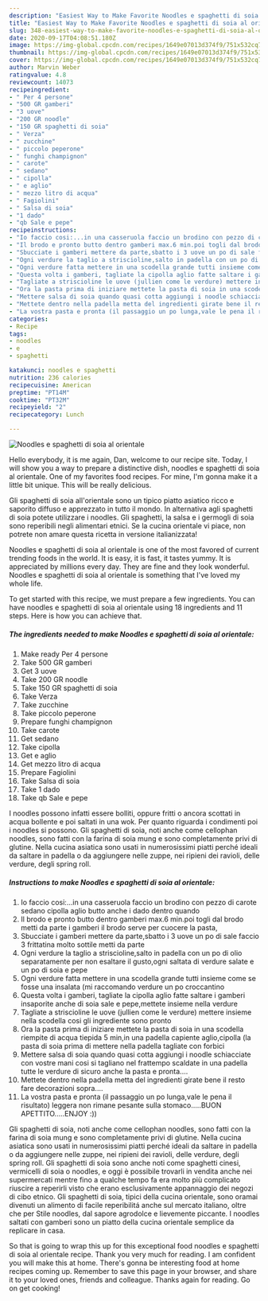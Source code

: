 ```yaml
---
description: "Easiest Way to Make Favorite Noodles e spaghetti di soia al orientale"
title: "Easiest Way to Make Favorite Noodles e spaghetti di soia al orientale"
slug: 348-easiest-way-to-make-favorite-noodles-e-spaghetti-di-soia-al-orientale
date: 2020-09-17T04:08:51.180Z
image: https://img-global.cpcdn.com/recipes/1649e07013d374f9/751x532cq70/noodles-e-spaghetti-di-soia-al-orientale-recipe-main-photo.jpg
thumbnail: https://img-global.cpcdn.com/recipes/1649e07013d374f9/751x532cq70/noodles-e-spaghetti-di-soia-al-orientale-recipe-main-photo.jpg
cover: https://img-global.cpcdn.com/recipes/1649e07013d374f9/751x532cq70/noodles-e-spaghetti-di-soia-al-orientale-recipe-main-photo.jpg
author: Marvin Weber
ratingvalue: 4.8
reviewcount: 14073
recipeingredient:
- " Per 4 persone"
- "500 GR gamberi"
- "3 uove"
- "200 GR noodle"
- "150 GR spaghetti di soia"
- " Verza"
- " zucchine"
- " piccolo peperone"
- " funghi champignon"
- " carote"
- " sedano"
- " cipolla"
- " e aglio"
- " mezzo litro di acqua"
- " Fagiolini"
- " Salsa di soia"
- "1 dado"
- "qb Sale e pepe"
recipeinstructions:
- "Io faccio cosi:...in una casseruola faccio un brodino con pezzo di carote sedano cipolla aglio butto anche i dado dentro quando"
- "Il brodo e pronto butto dentro gamberi max.6 min.poi togli dal brodo metti da parte i gamberi il brodo serve per cuocere la pasta,"
- "Sbucciate i gamberi mettere da parte,sbatto i 3 uove un po di sale faccio 3 frittatina molto sottile metti da parte"
- "Ogni verdure la taglio a striscioline,salto in padella con un po di olio separatamente per non esaltare il gusto,ogni saltata di verdure salate e un po di soia e pepe"
- "Ogni verdure fatta mettere in una scodella grande tutti insieme come se fosse una insalata (mi raccomando verdure un po croccantino"
- "Questa volta i gamberi, tagliate la cipolla aglio fatte saltare i gamberi insaporite anche di soia sale e pepe,mettete insieme nella verdure"
- "Tagliate a striscioline le uove (jullien come le verdure) mettere insieme nella scodella cosi gli ingrediente sono pronto"
- "Ora la pasta prima di iniziare mettete la pasta di soia in una scodella riempite di acqua tiepida 5 min,in una padella capiente aglio,cipolla (la pasta di soia prima di mettere nella padella tagliate con forbici"
- "Mettere salsa di soia quando quasi cotta aggiungi i noodle schiacciate con vostre mani cosi si tagliano nel frattempo scaldate in una padella tutte le verdure di sicuro anche la pasta e pronta...."
- "Mettete dentro nella padella metta del ingredienti girate bene il resto fare decorazioni sopra...."
- "La vostra pasta e pronta (il passaggio un po lunga,vale le pena il risultato) leggera non rimane pesante sulla stomaco.....BUON APETTITO.....ENJOY :))"
categories:
- Recipe
tags:
- noodles
- e
- spaghetti

katakunci: noodles e spaghetti 
nutrition: 236 calories
recipecuisine: American
preptime: "PT14M"
cooktime: "PT32M"
recipeyield: "2"
recipecategory: Lunch

---
```



![Noodles e spaghetti di soia al orientale](https://img-global.cpcdn.com/recipes/1649e07013d374f9/751x532cq70/noodles-e-spaghetti-di-soia-al-orientale-recipe-main-photo.jpg)

Hello everybody, it is me again, Dan, welcome to our recipe site. Today, I will show you a way to prepare a distinctive dish, noodles e spaghetti di soia al orientale. One of my favorites food recipes. For mine, I'm gonna make it a little bit unique. This will be really delicious.

Gli spaghetti di soia all&#39;orientale sono un tipico piatto asiatico ricco e saporito diffuso e apprezzato in tutto il mondo. In alternativa agli spaghetti di soia potete utilizzare i noodles. Gli spaghetti, la salsa e i germogli di soia sono reperibili negli alimentari etnici. Se la cucina orientale vi piace, non potrete non amare questa ricetta in versione italianizzata!

Noodles e spaghetti di soia al orientale is one of the most favored of current trending foods in the world. It is easy, it is fast, it tastes yummy. It is appreciated by millions every day. They are fine and they look wonderful. Noodles e spaghetti di soia al orientale is something that I've loved my whole life.


To get started with this recipe, we must prepare a few ingredients. You can have noodles e spaghetti di soia al orientale using 18 ingredients and 11 steps. Here is how you can achieve that.

<!--inarticleads1-->

##### The ingredients needed to make Noodles e spaghetti di soia al orientale:

1. Make ready  Per 4 persone
1. Take 500 GR gamberi
1. Get 3 uove
1. Take 200 GR noodle
1. Take 150 GR spaghetti di soia
1. Take  Verza
1. Take  zucchine
1. Take  piccolo peperone
1. Prepare  funghi champignon
1. Take  carote
1. Get  sedano
1. Take  cipolla
1. Get  e aglio
1. Get  mezzo litro di acqua
1. Prepare  Fagiolini
1. Take  Salsa di soia
1. Take 1 dado
1. Take qb Sale e pepe


I noodles possono infatti essere bolliti, oppure fritti o ancora scottati in acqua bollente e poi saltati in una wok. Per quanto riguarda i condimenti poi i noodles si possono. Gli spaghetti di soia, noti anche come cellophan noodles, sono fatti con la farina di soia mung e sono completamente privi di glutine. Nella cucina asiatica sono usati in numerosissimi piatti perché ideali da saltare in padella o da aggiungere nelle zuppe, nei ripieni dei ravioli, delle verdure, degli spring roll. 

<!--inarticleads2-->

##### Instructions to make Noodles e spaghetti di soia al orientale:

1. Io faccio cosi:...in una casseruola faccio un brodino con pezzo di carote sedano cipolla aglio butto anche i dado dentro quando
1. Il brodo e pronto butto dentro gamberi max.6 min.poi togli dal brodo metti da parte i gamberi il brodo serve per cuocere la pasta,
1. Sbucciate i gamberi mettere da parte,sbatto i 3 uove un po di sale faccio 3 frittatina molto sottile metti da parte
1. Ogni verdure la taglio a striscioline,salto in padella con un po di olio separatamente per non esaltare il gusto,ogni saltata di verdure salate e un po di soia e pepe
1. Ogni verdure fatta mettere in una scodella grande tutti insieme come se fosse una insalata (mi raccomando verdure un po croccantino
1. Questa volta i gamberi, tagliate la cipolla aglio fatte saltare i gamberi insaporite anche di soia sale e pepe,mettete insieme nella verdure
1. Tagliate a striscioline le uove (jullien come le verdure) mettere insieme nella scodella cosi gli ingrediente sono pronto
1. Ora la pasta prima di iniziare mettete la pasta di soia in una scodella riempite di acqua tiepida 5 min,in una padella capiente aglio,cipolla (la pasta di soia prima di mettere nella padella tagliate con forbici
1. Mettere salsa di soia quando quasi cotta aggiungi i noodle schiacciate con vostre mani cosi si tagliano nel frattempo scaldate in una padella tutte le verdure di sicuro anche la pasta e pronta....
1. Mettete dentro nella padella metta del ingredienti girate bene il resto fare decorazioni sopra....
1. La vostra pasta e pronta (il passaggio un po lunga,vale le pena il risultato) leggera non rimane pesante sulla stomaco.....BUON APETTITO.....ENJOY :))


Gli spaghetti di soia, noti anche come cellophan noodles, sono fatti con la farina di soia mung e sono completamente privi di glutine. Nella cucina asiatica sono usati in numerosissimi piatti perché ideali da saltare in padella o da aggiungere nelle zuppe, nei ripieni dei ravioli, delle verdure, degli spring roll. Gli spaghetti di soia sono anche noti come spaghetti cinesi, vermicelli di soia o noodles, e oggi è possibile trovarli in vendita anche nei supermercati mentre fino a qualche tempo fa era molto più complicato riuscire a reperirli visto che erano esclusivamente appannaggio dei negozi di cibo etnico. Gli spaghetti di soia, tipici della cucina orientale, sono oramai divenuti un alimento di facile reperibilitá anche sul mercato italiano, oltre che per Stile noodles, dal sapore agrodolce e lievemente piccante. I noodles saltati con gamberi sono un piatto della cucina orientale semplice da replicare in casa. 

So that is going to wrap this up for this exceptional food noodles e spaghetti di soia al orientale recipe. Thank you very much for reading. I am confident you will make this at home. There's gonna be interesting food at home recipes coming up. Remember to save this page in your browser, and share it to your loved ones, friends and colleague. Thanks again for reading. Go on get cooking!
